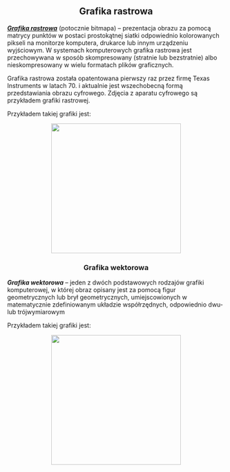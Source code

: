 <!DOCTYPE html>
<html>
<head>
    <meta http-equiv="content-type" content="text/html; charset=utf-8">
    <title>Grafika komputerowa</title>
   <style>
       body{

           background-color: rgb(191, 255, 0);
       }
   </style>
  </head>
<body>
    <h2 align="center"><strong>Grafika rastrowa</strong></h2>
    <a href="https://pl.wikipedia.org/wiki/Grafika_rastrowa"><p><strong><em>Grafika rastrowa</em></strong></a> (potocznie bitmapa) – prezentacja obrazu za pomocą matrycy punktów w postaci prostokątnej siatki odpowiednio kolorowanych pikseli na monitorze komputera, drukarce lub innym urządzeniu wyjściowym. W systemach komputerowych grafika rastrowa jest przechowywana w sposób skompresowany (stratnie lub bezstratnie) albo nieskompresowany w wielu formatach plików graficznych.

Grafika rastrowa została opatentowana pierwszy raz przez firmę Texas Instruments w latach 70. i aktualnie jest wszechobecną formą przedstawiania obrazu cyfrowego. Zdjęcia z aparatu cyfrowego są przykładem grafiki rastrowej.</p>
<p> Przykładem takiej grafiki jest:
<center><img src="https://upload.wikimedia.org/wikipedia/commons/thumb/3/3b/Rgb-raster-image.svg/450px-Rgb-raster-image.svg.png" width="300"></center></p>
    
<h3 align="center"><strong>Grafika wektorowa</strong></h3>
    <p><strong><em>Grafika wektorowa</em></strong> – jeden z dwóch podstawowych rodzajów grafiki komputerowej, w której obraz opisany jest za pomocą figur geometrycznych lub brył geometrycznych, umiejscowionych w matematycznie zdefiniowanym układzie współrzędnych, odpowiednio dwu- lub trójwymiarowym</p>
<p> Przykładem takiej grafiki jest:
<center><img src="https://st3.depositphotos.com/14846838/18822/v/1600/depositphotos_188220866-stock-illustration-beach-flat-vector-icon.jpg" width="300"</center>
</body>
</html>
